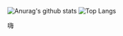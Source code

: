 ![Anurag's github stats](https://getusetprofile.vercel.app/api?username=hsiangfeng&theme=vue-dark&show_icons=true&count_private=true&hide_title=true)
![Top Langs](https://getusetprofile.vercel.app/api/top-langs/?username=hsiangfeng&layout=compact&hide=html&theme=vue-dark)

嗨